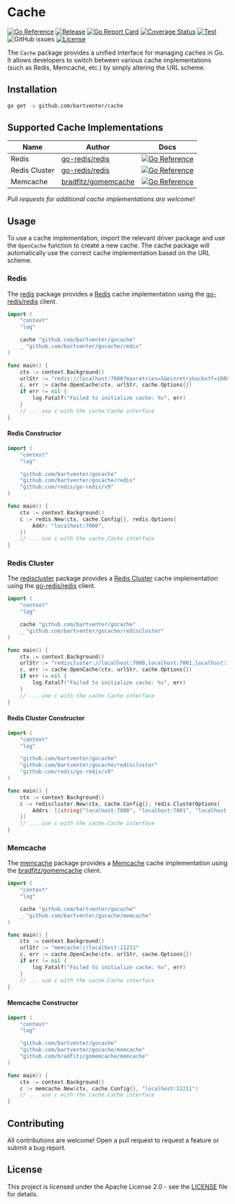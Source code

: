 # Cache

[![Go Reference](https://pkg.go.dev/badge/github.com/bartventer/gocache.svg)](https://pkg.go.dev/github.com/bartventer/gocache)
[![Release](https://img.shields.io/github/release/bartventer/gocache.svg)](https://github.com/bartventer/gocache/releases/latest)
[![Go Report Card](https://goreportcard.com/badge/github.com/bartventer/gocache)](https://goreportcard.com/report/github.com/bartventer/gocache)
[![Coverage Status](https://coveralls.io/repos/github/bartventer/gocache/badge.svg?branch=master)](https://coveralls.io/github/bartventer/gocache?branch=master)
[![Test](https://github.com/bartventer/gocache/actions/workflows/default.yml/badge.svg)](https://github.com/bartventer/gocache/actions/workflows/default.yml)
![GitHub issues](https://img.shields.io/github/issues/bartventer/gocache)
[![License](https://img.shields.io/github/license/bartventer/gocache.svg)](LICENSE)

The `Cache` package provides a unified interface for managing caches in Go. It allows developers to switch between various cache implementations (such as Redis, Memcache, etc.) by simply altering the URL scheme.

## Installation

```bash
go get -u github.com/bartventer/cache
```

## Supported Cache Implementations

| Name | Author | Docs |
|------|--------|------|
| Redis | [go-redis/redis](https://github.com/go-redis/redis) | [![Go Reference](https://pkg.go.dev/badge/github.com/bartventer/gocache/redis.svg)](https://pkg.go.dev/github.com/bartventer/gocache/redis) |
| Redis Cluster | [go-redis/redis](https://github.com/go-redis/redis) | [![Go Reference](https://pkg.go.dev/badge/github.com/bartventer/gocache/rediscluster.svg)](https://pkg.go.dev/github.com/bartventer/gocache/rediscluster) |
| Memcache | [bradfitz/gomemcache](https://github.com/bradfitz/gomemcache) | [![Go Reference](https://pkg.go.dev/badge/github.com/bartventer/gocache/memcache.svg)](https://pkg.go.dev/github.com/bartventer/gocache/memcache) |

_Pull requests for additional cache implementations are welcome!_

## Usage

To use a cache implementation, import the relevant driver package and use the `OpenCache` function to create a new cache. The cache package will automatically use the correct cache implementation based on the URL scheme.

### Redis

The [redis](https://pkg.go.dev/github.com/bartventer/gocache/redis) package provides a [Redis](https://redis.io) cache implementation using the [go-redis/redis](https://github.com/go-redis/redis) client.

```go
import (
    "context"
    "log"

    cache "github.com/bartventer/gocache"
    _ "github.com/bartventer/gocache/redis"
)

func main() {
    ctx := context.Background()
    urlStr := "redis://localhost:7000?maxretries=5&minretrybackoff=1000ms"
    c, err := cache.OpenCache(ctx, urlStr, cache.Options{})
    if err != nil {
        log.Fatalf("Failed to initialize cache: %v", err)
    }
    // ... use c with the cache.Cache interface
}
```

#### Redis Constructor

```go
import (
    "context"
    "log"

    "github.com/bartventer/gocache"
    "github.com/bartventer/gocache/redis"
    "github.com/redis/go-redis/v9"
)

func main() {
    ctx := context.Background()
    c := redis.New(ctx, cache.Config{}, redis.Options{
        Addr: "localhost:7000",
    })
    // ... use c with the cache.Cache interface
}
```

### Redis Cluster

The [rediscluster](https://pkg.go.dev/github.com/bartventer/gocache/rediscluster) package provides a [Redis Cluster](https://redis.io/topics/cluster-spec) cache implementation using the [go-redis/redis](https://github.com/go-redis/redis) client.

```go
import (
    "context"
    "log"

    cache "github.com/bartventer/gocache"
    _ "github.com/bartventer/gocache/rediscluster"
)

func main() {
    ctx := context.Background()
    urlStr := "rediscluster://localhost:7000,localhost:7001,localhost:7002?maxretries=5&minretrybackoff=1000"
    c, err := cache.OpenCache(ctx, urlStr, cache.Options{})
    if err != nil {
        log.Fatalf("Failed to initialize cache: %v", err)
    }
    // ... use c with the cache.Cache interface
}
```

#### Redis Cluster Constructor

```go
import (
    "context"
    "log"

    "github.com/bartventer/gocache"
    "github.com/bartventer/gocache/rediscluster"
    "github.com/redis/go-redis/v9"
)

func main() {
    ctx := context.Background()
    c := rediscluster.New(ctx, cache.Config{}, redis.ClusterOptions{
        Addrs: []string{"localhost:7000", "localhost:7001", "localhost:7002"},
    })
    // ... use c with the cache.Cache interface
}
```

### Memcache

The [memcache](https://pkg.go.dev/github.com/bartventer/gocache/memcache) package provides a [Memcache](https://memcached.org) cache implementation using the [bradfitz/gomemcache](https://github.com/bradfitz/gomemcache) client.

```go
import (
    "context"
    "log"

    cache "github.com/bartventer/gocache"
    _ "github.com/bartventer/gocache/memcache"
)

func main() {
    ctx := context.Background()
    urlStr := "memcache://localhost:11211"
    c, err := cache.OpenCache(ctx, urlStr, cache.Options{})
    if err != nil {
        log.Fatalf("Failed to initialize cache: %v", err)
    }
    // ... use c with the cache.Cache interface
}
```

#### Memcache Constructor

```go
import (
    "context"
    "log"

    "github.com/bartventer/gocache"
    "github.com/bartventer/gocache/memcache"
    "github.com/bradfitz/gomemcache/memcache"
)

func main() {
    ctx := context.Background()
    c := memcache.New(ctx, cache.Config{}, "localhost:11211")
    // ... use c with the cache.Cache interface
}
```

## Contributing

All contributions are welcome! Open a pull request to request a feature or submit a bug report.

## License

This project is licensed under the Apache License 2.0 - see the [LICENSE](LICENSE) file for details.